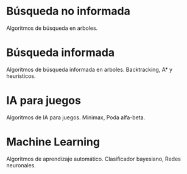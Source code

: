 Búsqueda no informada
=====================
Algoritmos de búsqueda en arboles.


Búsqueda informada
==================
Algoritmos de búsqueda informada en arboles. Backtracking, A* y heuristicos.


IA para juegos
==============
Algoritmos de IA para juegos. Minimax, Poda alfa-beta.

Machine Learning
================
Algoritmos de aprendizaje automático. Clasificador bayesiano, Redes neuronales.